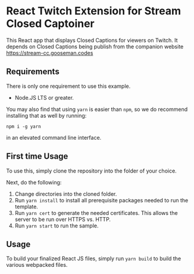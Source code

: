 # React Twitch Extension for Stream Closed Captoiner

This React app that displays Closed Captions for viewers on Twitch. It depends on Closed Captions being publish from the companion website https://stream-cc.gooseman.codes

## Requirements

There is only one requirement to use this example. 

* Node.JS LTS or greater. 

You may also find that using `yarn` is easier than `npm`, so we do recommend installing that as well by running: 
```
npm i -g yarn
``` 
in an elevated command line interface.

## First time Usage

To use this, simply clone the repository into the folder of your choice. 

Next, do the following: 

1. Change directories into the cloned folder.
2. Run `yarn install` to install all prerequisite packages needed to run the template. 
3. Run `yarn cert` to generate the needed certificates. This allows the server to be run over HTTPS vs. HTTP.
4. Run `yarn start` to run the sample.

## Usage

To build your finalized React JS files, simply run `yarn build` to build the various webpacked files. 

